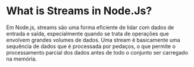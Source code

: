 # What is Streams in Node.Js?

Em Node.js, streams são uma forma eficiente de lidar com dados de entrada e saída, especialmente quando se trata de operações que envolvem grandes volumes de dados. Uma stream é basicamente uma sequência de dados que é processada por pedaços, o que permite o processamento parcial dos dados antes de todo o conjunto ser carregado na memória.